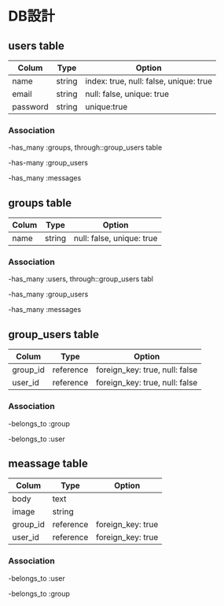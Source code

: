 # DB設計

## users table

|Colum|Type|Option|
|-----|----|------|
|name|string|index: true, null: false, unique: true|
|email|string|null: false, unique: true|
|password|string|unique:true|

### Association

-has_many :groups, through::group_users table

-has-many :group_users

-has_many :messages


## groups table

|Colum|Type|Option|
|-----|----|------|
|name|string|null: false, unique: true|

### Association

-has_many :users, through::group_users tabl

-has_many :group_users

-has_many :messages


## group_users table

|Colum|Type|Option|
|-----|----|------|
|group_id|reference|foreign_key: true, null: false|
|user_id|reference|foreign_key: true, null: false|

### Association

-belongs_to :group

-belongs_to :user


## meassage table

|Colum|Type|Option|
|-----|----|------|
|body|text|
|image|string|
|group_id|reference|foreign_key: true|
|user_id|reference|foreign_key: true|

### Association

-belongs_to :user

-belongs_to :group
